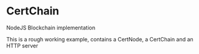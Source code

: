 # CertChain
NodeJS Blockchain implementation 

This is a rough working example, contains a CertNode, a CertChain and an HTTP server

